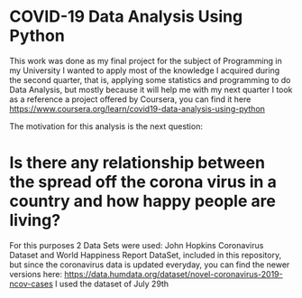 # COVID-19 Data Analysis Using Python

This work was done as my final project for the subject of Programming in my University
I wanted to apply most of the knowledge I acquired during the second quarter, that is, applying some statistics and programming to do Data Analysis, but mostly because it will help me with my next quarter
I took as a reference a project offered by Coursera, you can find it here https://www.coursera.org/learn/covid19-data-analysis-using-python

The motivation for this analysis is the next question:

# Is there any relationship between the spread off the corona virus in a country and how happy people are living?

For this purposes 2 Data Sets were used: John Hopkins Coronavirus Dataset and World Happiness Report DataSet, included in this repository, but since the coronavirus data is updated everyday, you can find the newer versions here: https://data.humdata.org/dataset/novel-coronavirus-2019-ncov-cases
I used the dataset of July 29th
